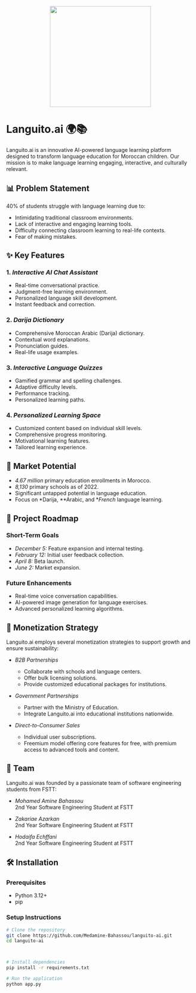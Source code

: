 <div align="center">
  <img src="https://github.com/user-attachments/assets/b68d70bf-5419-4730-ae3e-390c8f8d97d3" width="270"/>
</div>


# Languito.ai 🌍📚

Languito.ai is an innovative AI-powered language learning platform designed to transform language education for Moroccan children. Our mission is to make language learning engaging, interactive, and culturally relevant.



## 📊 Problem Statement

40% of students struggle with language learning due to:
- Intimidating traditional classroom environments.
- Lack of interactive and engaging learning tools.
- Difficulty connecting classroom learning to real-life contexts.
- Fear of making mistakes.



## ✨ Key Features

### 1. *Interactive AI Chat Assistant*
- Real-time conversational practice.
- Judgment-free learning environment.
- Personalized language skill development.
- Instant feedback and correction.

### 2. *Darija Dictionary*
- Comprehensive Moroccan Arabic (Darija) dictionary.
- Contextual word explanations.
- Pronunciation guides.
- Real-life usage examples.

### 3. *Interactive Language Quizzes*
- Gamified grammar and spelling challenges.
- Adaptive difficulty levels.
- Performance tracking.
- Personalized learning paths.

### 4. *Personalized Learning Space*
- Customized content based on individual skill levels.
- Comprehensive progress monitoring.
- Motivational learning features.
- Tailored learning experience.



## 🎯 Market Potential

- *4.67 million* primary education enrollments in Morocco.
- *8,130* primary schools as of 2022.
- Significant untapped potential in language education.
- Focus on *Darija, **Arabic, and **French* language learning.

## 🚀 Project Roadmap

### Short-Term Goals
- *December 5:* Feature expansion and internal testing.
- *February 12:* Initial user feedback collection.
- *April 8:* Beta launch.
- *June 2:* Market expansion.

### Future Enhancements
- Real-time voice conversation capabilities.
- AI-powered image generation for language exercises.
- Advanced personalized learning algorithms.


## 🤝 Monetization Strategy

Languito.ai employs several monetization strategies to support growth and ensure sustainability:

- *B2B Partnerships*
  - Collaborate with schools and language centers.
  - Offer bulk licensing solutions.
  - Provide customized educational packages for institutions.
  
- *Government Partnerships*
  - Partner with the Ministry of Education.
  - Integrate Languito.ai into educational institutions nationwide.

- *Direct-to-Consumer Sales*
  - Individual user subscriptions.
  - Freemium model offering core features for free, with premium access to advanced tools and content.


## 👥 Team

Languito.ai was founded by a passionate team of software engineering students from FSTT:

- *Mohamed Amine Bahassou*  
  2nd Year Software Engineering Student at FSTT

- *Zakariae Azarkan*  
  2nd Year Software Engineering Student at FSTT

- *Hodaifa Echffani*  
  2nd Year Software Engineering Student at FSTT


## 🛠 Installation

### Prerequisites
- Python 3.12+
- pip

### Setup Instructions
```bash
# Clone the repository
git clone https://github.com/Medamine-Bahassou/languito-ai.git
cd languito-ai



# Install dependencies
pip install -r requirements.txt

# Run the application
python app.py
